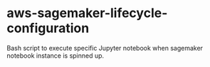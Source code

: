 # aws-sagemaker-lifecycle-configuration
Bash script to execute specific Jupyter notebook when sagemaker notebook instance is spinned up.
